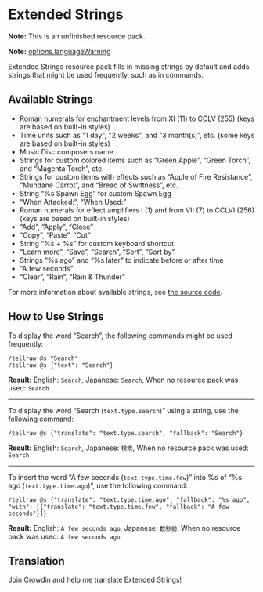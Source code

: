 # Extended Strings

**Note:** This is an unfinished resource pack.

**Note:** [options.languageWarning](# "Language translations may not be 100% accurate")

Extended Strings resource pack fills in missing strings by default and adds strings that might be used frequently, such as in commands.

## Available Strings

* Roman numerals for enchantment levels from XI (11) to CCLV (255) (keys are based on built-in styles)
* Time units such as "1 day", "2 weeks", and “3 month(s)”, etc. (some keys are based on built-in styles)
* Music Disc composers name
* Strings for custom colored items such as “Green Apple”, “Green Torch”, and “Magenta Torch”, etc.
* Strings for custom items with effects such as “Apple of Fire Resistance”, “Mundane Carrot”, and “Bread of Swiftness”, etc.
* String “%s Spawn Egg” for custom Spawn Egg
* “When Attacked:”, “When Used:”
* Roman numerals for effect amplifiers I (1) and from VII (7) to CCLVI (256) (keys are based on built-in styles)
* “Add”, “Apply”, “Close”
* “Copy”, “Paste”, “Cut”
* String “%s + %s” for custom keyboard shortcut
* “Learn more”, “Save”, “Search”, “Sort”, “Sort by”
* Strings “%s ago” and “%s later” to indicate before or after time
* “A few seconds”
* “Clear”, “Rain”, “Rain & Thunder”

For more information about available strings, see [the source code](https://github.com/myhttps/extended-strings/blob/main/assets/minecraft/lang/en_us.json).

## How to Use Strings

To display the word “Search”, the following commands might be used frequently:

```
/tellraw @s "Search"
/tellraw @s {"text": "Search"}
```

**Result:** English: `Search`, Japanese: `Search`, When no resource pack was used: `Search`

---

To display the word “Search (`text.type.search`)” using a string, use the following command:

```
/tellraw @s {"translate": "text.type.search", "fallback": "Search"}
```

**Result:** English: `Search`, Japanese: `検索`, When no resource pack was used: `Search`

---

To insert the word “A few seconds (`text.type.time.few`)” into %s of “%s ago (`text.type.time.ago`)”, use the following command:

```
/tellraw @s {"translate": "text.type.time.ago", "fallback": "%s ago", "with": [{"translate": "text.type.time.few", "fallback": "A few seconds"}]}
```

**Result:** English: `A few seconds ago`, Japanese: `数秒前`, When no resource pack was used: `A few seconds ago`

## Translation

Join [Crowdin](https://crowdin.com/project/extended-strings) and help me translate Extended Strings!
